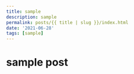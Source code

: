 ```yaml
---
title: sample
description: sample
permalink: posts/{{ title | slug }}/index.html
date: '2021-06-28'
tags: [sample]
---
```

# sample post
